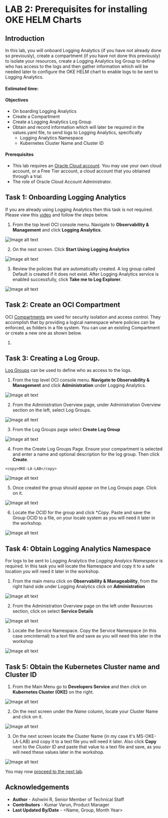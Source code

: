 
# LAB 2: Prerequisites for installing OKE HELM Charts



## Introduction

In this lab, you will onboard Logging Analytics (if you have not already done so previously), create a compartment (if you have not done this previously) to isolate your resources, create a Logging Analytics log Group to define who has access to the logs and then gather information which will be needed later to configure the OKE HELM chart to enable logs to be sent to Logging Analytics.   

#### Estimated time:

#### Objectives

*   On boarding Logging Analytics
*   Create a Compartment
*   Create a Logging Analytics Log Group
*   Obtain and record information which will later be required in the values.yaml file, to send logs to Logging Analytics, specifically
    * Logging Analytics Namespace
    * Kubernetes Cluster Name and Cluster ID





#### Prerequisites
* This lab requires an [Oracle Cloud account](https://www.oracle.com/cloud/free/). You may use your own cloud account, or a Free Tier account, a cloud account that you obtained through a trial.
* The role of Oracle Cloud Account Administrator.

## Task 1: Onboarding Logging Analytics

If you are already using Logging Analytics then this task is not required.
Please view this [video](https://youtu.be/fm76C3R4kPM "link title")  and follow the steps below.

1. From the top level OCI console menu. Navigate to **Observability & Management** and click **Logging Analytics**.

![Image alt text](images/35.jpg "Image title")

2. On the next screen. Click **Start Using Logging Analytics**

![Image alt text](images/36.jpg "Image title")

3. Review the policies that are automatically created. A log group called Default is created if it does not exist. After Logging Analytics service is enabled successfully, click **Take me to Log Explorer**.

 ![Image alt text](images/37.jpg "Image title")

## Task 2: Create an OCI Compartment
OCI [Compartments](https://docs.oracle.com/en-us/iaas/Content/Identity/Tasks/managingcompartments.htm#Working) are used for security isolation and access control. They accomplish that by providing a logical namespace where policies can be enforced, as folders in a file system.
You can use an existing Compartment or create a new one as shown below.

1.


## Task 3: Creating a Log Group.
[Log Groups](https://docs.oracle.com/en-us/iaas/logging-analytics/doc/logging-analytics1.html#LOGAN-GUID-9B74BCD1-48BE-4A80-97E5-1C6CE9AA5EC2/) can be used to define who as access to the logs.

1. From the top level OCI console menu. **Navigate to Observability & Management** and click **Administration** under Logging Analytics.

![Image alt text](images/38.jpg "Image title")

2. From the Administration Overview page, under Administration Overview section on the left, select Log Groups.

![Image alt text](images/39.jpg "Image title")

3. From the Log Groups page select **Create Log Group**

![Image alt text](images/40.jpg "Image title")

4. From the Create Log Groups Page. Ensure your compartment is selected and enter a name and optional description for the log group. Then click **Create**.
````
<copy>OKE-LA-LAB</copy>
````
![Image alt text](images/41.jpg "Image title")

5. Once created the group should appear on the Log Groups page. Click on it.

![Image alt text](images/42.jpg "Image title")

6. Locate the *OCID* for the group and click **Copy*. Paste and save the Group OCID to a file, on your locale system as you will need it later in the workshop.

![Image alt text](images/26.jpg "Image title")


## Task 4: Obtain Logging Analytics Namespace

For logs to be sent to Logging Analytics the *Logging Analyics Namespace* is required. In this task you will locate the Namespace and copy it to a safe location you will need it later in the workshop.

1.  From the main menu click on **Observability & Manageability**, from the right hand side under Logging Analytics click on **Administration**


![Image alt text](images/20.jpg "Image title")

2.  From the Administration Overview page on the left under Resources section, click on select **Service Details**

![Image alt text](images/21.jpg "Image title")

3.  Locate the Service Namespace. Copy the Service Namespace (in this case omcinternal) to a text file and save as you will need this later in the workshop

![Image alt text](images/22.jpg "Image title")   



## Task 5: Obtain the Kubernetes Cluster name and Cluster ID

1.  From the Main Menu go to **Developers Service** and then click on **Kubernetes Cluster (OKE)** on the right.

![Image alt text](images/27.jpg "Image title")  


2.  On the next screen under the *Name* column, locate your Cluster Name and click on it.


![Image alt text](images/29.jpg "Image title")

3.  On the next screen locate the Cluster Name (in my case it's MS-OKE-LA-LAB) and copy it to a text file you will need it later. Also click **Copy** next to the *Cluster ID* and paste that value to a text file and save, as you will need these values later in the workshop.

![Image alt text](images/31.jpg "Image title")






You may now [proceed to the next lab](#next).


## Acknowledgements
* **Author** - Ashwini R, Senior Member of Technical Staff
* **Contributors** -  Kumar Varun, Product Manager
* **Last Updated By/Date** - <Name, Group, Month Year>
